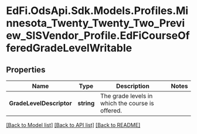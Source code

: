 # EdFi.OdsApi.Sdk.Models.Profiles.Minnesota_Twenty_Twenty_Two_Preview_SISVendor_Profile.EdFiCourseOfferedGradeLevelWritable
## Properties

Name | Type | Description | Notes
------------ | ------------- | ------------- | -------------
**GradeLevelDescriptor** | **string** | The grade levels in which the course is offered. | 

[[Back to Model list]](../README.md#documentation-for-models) [[Back to API list]](../README.md#documentation-for-api-endpoints) [[Back to README]](../README.md)

